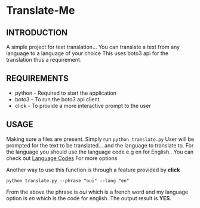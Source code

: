 # Translate-Me

## INTRODUCTION

A simple project for text translation... You can translate a text from any language to a language of your choice This uses boto3 api for the translation thus a requirement.

## REQUIREMENTS
* python - Required to start the application
* boto3 - To run the boto3 api client
* click - To provide a more interactive prompt to the user

## USAGE
Making sure a files are present.
Simply run
`python translate.py`
User will be prompted for the text to be translated... and the language to translate to.
For the language you should use the language code e.g en for English.. You can check out [Language Codes](https://docs.aws.amazon.com/translate/latest/dg/what-is-languages.html) For more options

Another way to use this function is through a feature provided by **click**

`python translate.py --phrase "oui" --lang "en"`

From the above the phrase is _oui_ which is a french word and my language option is _en_ which is the code for english. The output result is **YES**.


